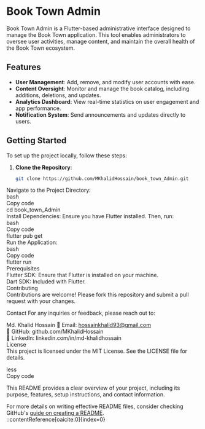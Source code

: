 # Book Town Admin   

Book Town Admin is a Flutter-based administrative interface designed to manage the Book Town application. This tool enables administrators to oversee user activities, manage content, and maintain the overall health of the Book Town ecosystem.   

## Features   

- **User Management**: Add, remove, and modify user accounts with ease.   
- **Content Oversight**: Monitor and manage the book catalog, including additions, deletions, and updates.   
- **Analytics Dashboard**: View real-time statistics on user engagement and app performance.   
- **Notification System**: Send announcements and updates directly to users.   

## Getting Started   

To set up the project locally, follow these steps:

1. **Clone the Repository**:   
   ```bash   
   git clone https://github.com/MKhalidHossain/book_town_Admin.git
Navigate to the Project Directory:   
bash   
Copy code   
cd book_town_Admin   
Install Dependencies: Ensure you have Flutter installed. Then, run:   
bash   
Copy code   
flutter pub get   
Run the Application:   
bash   
Copy code   
flutter run   
Prerequisites   
Flutter SDK: Ensure that Flutter is installed on your machine.   
Dart SDK: Included with Flutter.   
Contributing   
Contributions are welcome! Please fork this repository and submit a pull request with your changes.   
   
Contact
For any inquiries or feedback, please reach out to:

Md. Khalid Hossain
📧 Email: hossainkhalid93@gmail.com  
🔗 GitHub: github.com/MKhalidHossain   
🔗 LinkedIn: linkedin.com/in/md-khalidhossain   
License   
This project is licensed under the MIT License. See the LICENSE file for details.   
   
less   
Copy code   

This README provides a clear overview of your project, including its purpose, features, setup instructions, and contact information.   
   
For more details on writing effective README files, consider checking GitHub's [guide on creating a README](https://docs.github.com/en/github/creating-cloning-and-archiving-repositories/creating-a-repository-on-github/about-readmes).   
::contentReference[oaicite:0]{index=0}   
